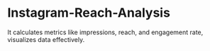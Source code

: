 # Instagram-Reach-Analysis
It calculates metrics like impressions, reach, and engagement rate, visualizes data effectively.
